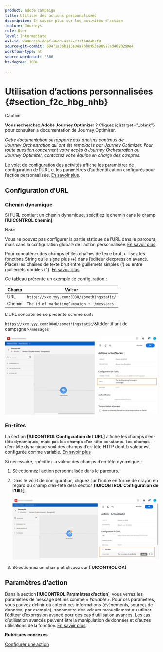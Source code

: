 ```yaml
---
product: adobe campaign
title: Utiliser des actions personnalisées
description: En savoir plus sur les activités d’action
feature: Journeys
role: User
level: Intermediate
exl-id: 9996d1eb-ddef-46dd-aaa9-c37fa9deb2f9
source-git-commit: 69471a36b113e04a7bb0953a90977ad4020299e4
workflow-type: ht
source-wordcount: '306'
ht-degree: 100%

---
```


# Utilisation d’actions personnalisées {#section_f2c_hbg_nhb}


>[!CAUTION]
>
>**Vous recherchez Adobe Journey Optimizer** ? Cliquez [ici](https://experienceleague.adobe.com/fr/docs/journey-optimizer/using/ajo-home){target="_blank"} pour consulter la documentation de Journey Optimizer.
>
>
>_Cette documentation se rapporte aux anciens contenus de Journey Orchestration qui ont été remplacés par Journey Optimizer. Pour toute question concernant votre accès à Journey Orchestration ou Journey Optimizer, contactez votre équipe en charge des comptes._


Le volet de configuration des activités affiche les paramètres de configuration de l’URL et les paramètres d’authentification configurés pour l’action personnalisée. [En savoir plus](../action/about-custom-action-configuration.md).

## Configuration d’URL

### Chemin dynamique

Si l’URL contient un chemin dynamique, spécifiez le chemin dans le champ **[!UICONTROL Chemin]**.

>[!NOTE]
>
>Vous ne pouvez pas configurer la partie statique de l’URL dans le parcours, mais dans la configuration globale de l’action personnalisée. [En savoir plus](../action/about-custom-action-configuration.md).

Pour concaténer des champs et des chaînes de texte brut, utilisez les fonctions String ou le signe plus (+) dans l’éditeur d’expression avancé. Placez les chaînes de texte brut entre guillemets simples (’) ou entre guillemets doubles (&quot;). [En savoir plus](../expression/expressionadvanced.md).

Ce tableau présente un exemple de configuration :

| Champ | Valeur |
| --- | --- |
| URL | `https://xxx.yyy.com:8080/somethingstatic/` |
| Chemin | `The id of marketingCampaign + '/messages'` |

L’URL concaténée se présente comme suit :

`https://xxx.yyy.com:8080/somethingstatic/`\&lt;Identifiant de campagne\>`/messages`

![](../assets/journey-custom-action-url.png)

### En-têtes

La section **[!UICONTROL Configuration de l’URL]** affiche les champs d’en-tête dynamiques, mais pas les champs d’en-tête constants. Les champs d’en-tête dynamique sont des champs d’en-tête HTTP dont la valeur est configurée comme variable. [En savoir plus](../action/about-custom-action-configuration.md).

Si nécessaire, spécifiez la valeur des champs d’en-tête dynamique :

1. Sélectionnez l’action personnalisée dans le parcours.
1. Dans le volet de configuration, cliquez sur l’icône en forme de crayon en regard du champ d’en-tête de la section **[!UICONTROL Configuration de l’URL]**.

   ![](../assets/journey-dynamicheaderfield.png)

1. Sélectionnez un champ et cliquez sur **[!UICONTROL OK]**.

## Paramètres d’action

Dans la section **[!UICONTROL Paramètres d’action]**, vous verrez les paramètres de message définis comme _« Variable »_. Pour ces paramètres, vous pouvez définir où obtenir ces informations (événements, sources de données, par exemple), transmettre des valeurs manuellement ou utiliser l’éditeur d’expression avancé pour des cas d’utilisation avancés. Les cas d’utilisation avancés peuvent être la manipulation de données et d’autres utilisations de la fonction. [En savoir plus](../expression/expressionadvanced.md).

**Rubriques connexes**

[Configurer une action](../action/about-custom-action-configuration.md)
